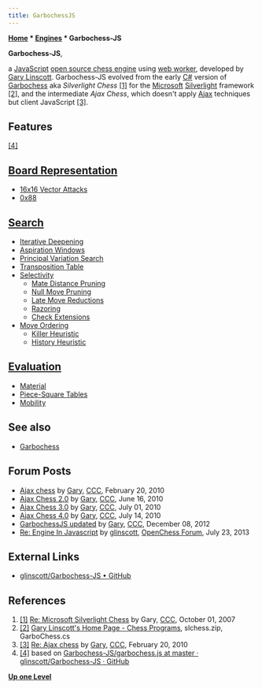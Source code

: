 ```yaml
---
title: GarbochessJS
---
```

**[Home](Home "Home") * [Engines](Engines "Engines") * Garbochess-JS**

**Garbochess-JS**,

a [JavaScript](JavaScript "JavaScript") [open source chess engine](Category:Open_Source "Category:Open Source") using [web worker](https://en.wikipedia.org/wiki/Web_worker), developed by [Gary Linscott](Gary_Linscott "Gary Linscott"). Garbochess-JS evolved from the early [C#](C_sharp "C sharp") version of [Garbochess](Garbochess "Garbochess") aka *Silverlight Chess* <a id="cite-note-1" href="#cite-ref-1">[1]</a> for the [Microsoft](Microsoft "Microsoft") [Silverlight](https://en.wikipedia.org/wiki/Microsoft_Silverlight) framework <a id="cite-note-2" href="#cite-ref-2">[2]</a>, and the intermediate *Ajax Chess*, which doesn't apply [Ajax](https://en.wikipedia.org/wiki/Ajax_%28programming%29) techniques but client JavaScript <a id="cite-note-3" href="#cite-ref-3">[3]</a>.

## Features

<a id="cite-note-4" href="#cite-ref-4">[4]</a>

## [Board Representation](Board_Representation "Board Representation")

- [16x16 Vector Attacks](Vector_Attacks "Vector Attacks")
- [0x88](0x88 "0x88")

## [Search](Search "Search")

- [Iterative Deepening](Iterative_Deepening "Iterative Deepening")
- [Aspiration Windows](Aspiration_Windows "Aspiration Windows")
- [Principal Variation Search](Principal_Variation_Search "Principal Variation Search")
- [Transposition Table](Transposition_Table "Transposition Table")
- [Selectivity](Selectivity "Selectivity")
  - [Mate Distance Pruning](Mate_Distance_Pruning "Mate Distance Pruning")
  - [Null Move Pruning](Null_Move_Pruning "Null Move Pruning")
  - [Late Move Reductions](Late_Move_Reductions "Late Move Reductions")
  - [Razoring](Razoring "Razoring")
  - [Check Extensions](Check_Extensions "Check Extensions")
- [Move Ordering](Move_Ordering "Move Ordering")
  - [Killer Heuristic](Killer_Heuristic "Killer Heuristic")
  - [History Heuristic](History_Heuristic "History Heuristic")

## [Evaluation](Evaluation "Evaluation")

- [Material](Material "Material")
- [Piece-Square Tables](Piece-Square_Tables "Piece-Square Tables")
- [Mobility](Mobility "Mobility")

## See also

- [Garbochess](Garbochess "Garbochess")

## Forum Posts

- [Ajax chess](http://www.talkchess.com/forum/viewtopic.php?p=332081) by [Gary](Gary_Linscott "Gary Linscott"), [CCC](CCC "CCC"), February 20, 2010
- [Ajax Chess 2.0](http://www.talkchess.com/forum/viewtopic.php?p=356516) by [Gary](Gary_Linscott "Gary Linscott"), [CCC](CCC "CCC"), June 16, 2010
- [Ajax Chess 3.0](http://www.talkchess.com/forum/viewtopic.php?p=359329) by [Gary](Gary_Linscott "Gary Linscott"), [CCC](CCC "CCC"), July 01, 2010
- [Ajax Chess 4.0](http://www.talkchess.com/forum/viewtopic.php?p=361524) by [Gary](Gary_Linscott "Gary Linscott"), [CCC](CCC "CCC"), July 14, 2010
- [GarbochessJS updated](http://www.talkchess.com/forum/viewtopic.php?t=46330) by [Gary](Gary_Linscott "Gary Linscott"), [CCC](CCC "CCC"), December 08, 2012
- [Re: Engine In Javascript](http://www.open-chess.org/viewtopic.php?f=5&t=2361&start=12) by [glinscott](Gary_Linscott "Gary Linscott"), [OpenChess Forum](Computer_Chess_Forums "Computer Chess Forums"), July 23, 2013

## External Links

- [glinscott/Garbochess-JS • GitHub](https://github.com/glinscott/Garbochess-JS)

## References

1. <a id="cite-ref-1" href="#cite-note-1">[1]</a> [Re: Microsoft Silverlight Chess](http://www.talkchess.com/forum/viewtopic.php?t=16814&start=1) by Gary, [CCC](CCC "CCC"), October 01, 2007
1. <a id="cite-ref-2" href="#cite-note-2">[2]</a> [Gary Linscott's Home Page - Chess Programs](http://forwardcoding.com/projects/chess/chess.html), slchess.zip, GarboChess.cs
1. <a id="cite-ref-3" href="#cite-note-3">[3]</a> [Re: Ajax chess](http://www.talkchess.com/forum/viewtopic.php?topic_view=threads&p=332088&t=32777) by [Gary](Gary_Linscott "Gary Linscott"), [CCC](CCC "CCC"), February 20, 2010
1. <a id="cite-ref-4" href="#cite-note-4">[4]</a> based on [Garbochess-JS/garbochess.js at master · glinscott/Garbochess-JS · GitHub](https://github.com/glinscott/Garbochess-JS/blob/master/js/garbochess.js)

**[Up one Level](Engines "Engines")**

